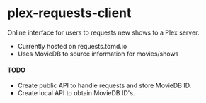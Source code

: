 # plex-requests-client

Online interface for users to requests new shows to a Plex server.
- Currently hosted on requests.tomd.io
- Uses MovieDB to source information for movies/shows

#### TODO

- Create public API to handle requests and store MovieDB ID.
- Create local API to obtain MovieDB ID's.

